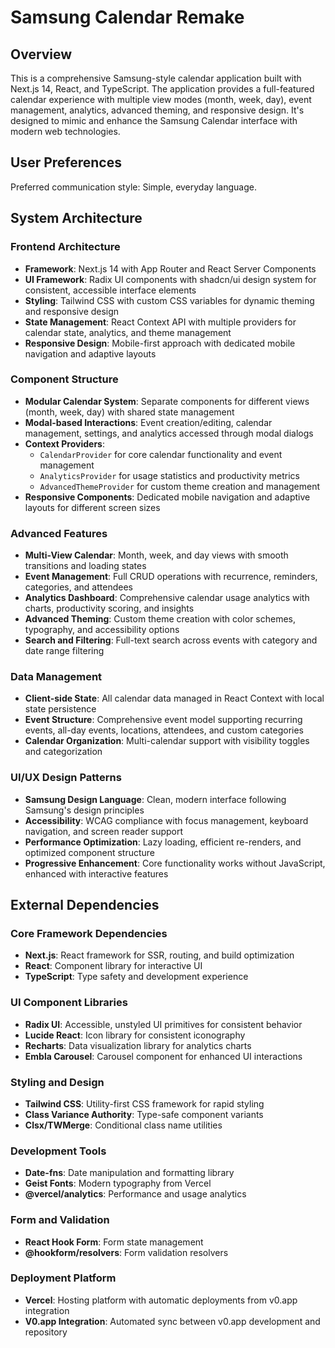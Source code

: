 # Samsung Calendar Remake

## Overview

This is a comprehensive Samsung-style calendar application built with Next.js 14, React, and TypeScript. The application provides a full-featured calendar experience with multiple view modes (month, week, day), event management, analytics, advanced theming, and responsive design. It's designed to mimic and enhance the Samsung Calendar interface with modern web technologies.

## User Preferences

Preferred communication style: Simple, everyday language.

## System Architecture

### Frontend Architecture
- **Framework**: Next.js 14 with App Router and React Server Components
- **UI Framework**: Radix UI components with shadcn/ui design system for consistent, accessible interface elements
- **Styling**: Tailwind CSS with custom CSS variables for dynamic theming and responsive design
- **State Management**: React Context API with multiple providers for calendar state, analytics, and theme management
- **Responsive Design**: Mobile-first approach with dedicated mobile navigation and adaptive layouts

### Component Structure
- **Modular Calendar System**: Separate components for different views (month, week, day) with shared state management
- **Modal-based Interactions**: Event creation/editing, calendar management, settings, and analytics accessed through modal dialogs
- **Context Providers**: 
  - `CalendarProvider` for core calendar functionality and event management
  - `AnalyticsProvider` for usage statistics and productivity metrics
  - `AdvancedThemeProvider` for custom theme creation and management
- **Responsive Components**: Dedicated mobile navigation and adaptive layouts for different screen sizes

### Advanced Features
- **Multi-View Calendar**: Month, week, and day views with smooth transitions and loading states
- **Event Management**: Full CRUD operations with recurrence, reminders, categories, and attendees
- **Analytics Dashboard**: Comprehensive calendar usage analytics with charts, productivity scoring, and insights
- **Advanced Theming**: Custom theme creation with color schemes, typography, and accessibility options
- **Search and Filtering**: Full-text search across events with category and date range filtering

### Data Management
- **Client-side State**: All calendar data managed in React Context with local state persistence
- **Event Structure**: Comprehensive event model supporting recurring events, all-day events, locations, attendees, and custom categories
- **Calendar Organization**: Multi-calendar support with visibility toggles and categorization

### UI/UX Design Patterns
- **Samsung Design Language**: Clean, modern interface following Samsung's design principles
- **Accessibility**: WCAG compliance with focus management, keyboard navigation, and screen reader support
- **Performance Optimization**: Lazy loading, efficient re-renders, and optimized component structure
- **Progressive Enhancement**: Core functionality works without JavaScript, enhanced with interactive features

## External Dependencies

### Core Framework Dependencies
- **Next.js**: React framework for SSR, routing, and build optimization
- **React**: Component library for interactive UI
- **TypeScript**: Type safety and development experience

### UI Component Libraries
- **Radix UI**: Accessible, unstyled UI primitives for consistent behavior
- **Lucide React**: Icon library for consistent iconography
- **Recharts**: Data visualization library for analytics charts
- **Embla Carousel**: Carousel component for enhanced UI interactions

### Styling and Design
- **Tailwind CSS**: Utility-first CSS framework for rapid styling
- **Class Variance Authority**: Type-safe component variants
- **Clsx/TWMerge**: Conditional class name utilities

### Development Tools
- **Date-fns**: Date manipulation and formatting library
- **Geist Fonts**: Modern typography from Vercel
- **@vercel/analytics**: Performance and usage analytics

### Form and Validation
- **React Hook Form**: Form state management
- **@hookform/resolvers**: Form validation resolvers

### Deployment Platform
- **Vercel**: Hosting platform with automatic deployments from v0.app integration
- **V0.app Integration**: Automated sync between v0.app development and repository